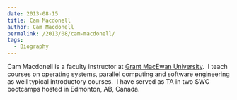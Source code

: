 ```yaml
---
date: 2013-08-15
title: Cam Macdonell
author: Cam Macdonell
permalink: /2013/08/cam-macdonell/
tags:
  - Biography
---
```

Cam Macdonell is a faculty instructor at [Grant MacEwan University][1].  I teach courses on operating systems, parallel computing and software engineering as well typical introductory courses.  I have served as TA in two SWC bootcamps hosted in Edmonton, AB, Canada.

 [1]: http://www.macewan.ca "MacEwan U"
